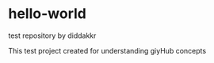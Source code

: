 # hello-world
test repository by diddakkr

This test project created for understanding giyHub concepts
